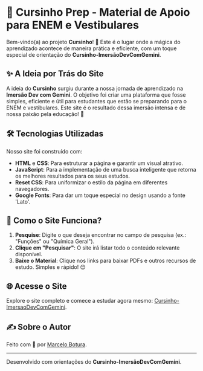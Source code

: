 # 🌟 Cursinho Prep - Material de Apoio para ENEM e Vestibulares

Bem-vindo(a) ao projeto **Cursinho**! 🎉 Este é o lugar onde a mágica do aprendizado acontece de maneira prática e eficiente, com um toque especial de orientação do **Cursinho-ImersãoDevComGemini**.

## ✨ A Ideia por Trás do Site

A ideia do **Cursinho** surgiu durante a nossa jornada de aprendizado na **Imersão Dev com Gemini**. O objetivo foi criar uma plataforma que fosse simples, eficiente e útil para estudantes que estão se preparando para o ENEM e vestibulares. Este site é o resultado dessa imersão intensa e de nossa paixão pela educação! 🚀

## 🛠️ Tecnologias Utilizadas

Nosso site foi construído com:

- **HTML** e **CSS**: Para estruturar a página e garantir um visual atrativo.
- **JavaScript**: Para a implementação de uma busca inteligente que retorna os melhores resultados para os seus estudos.
- **Reset CSS**: Para uniformizar o estilo da página em diferentes navegadores.
- **Google Fonts**: Para dar um toque especial no design usando a fonte 'Lato'.

## 🚀 Como o Site Funciona?

1. **Pesquise**: Digite o que deseja encontrar no campo de pesquisa (ex.: "Funções" ou "Química Geral").
2. **Clique em "Pesquisar"**: O site irá listar todo o conteúdo relevante disponível.
3. **Baixe o Material**: Clique nos links para baixar PDFs e outros recursos de estudo. Simples e rápido! 😊

## 🌐 Acesse o Site
Explore o site completo e comece a estudar agora mesmo: [Cursinho-ImersaoDevComGemini](https://marcelobotura.github.io/Cursinho-ImersaoDevComGemini/).


## ✍️ Sobre o Autor

Feito com 💜 por [Marcelo Botura](https://marcelobotura.github.io/souza/).

---

Desenvolvido com orientações do **Cursinho-ImersãoDevComGemini**.
